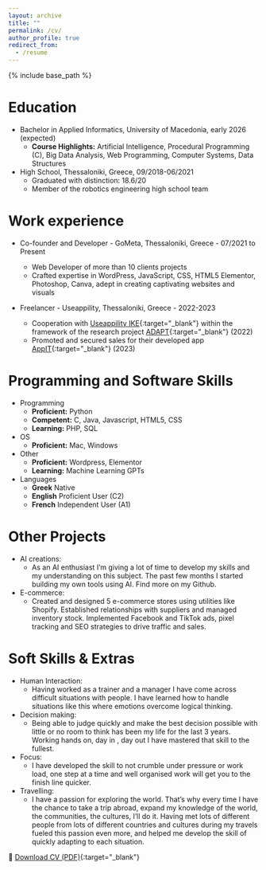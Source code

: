 ```yaml
---
layout: archive
title: ""
permalink: /cv/
author_profile: true
redirect_from:
  - /resume
---
```



{% include base_path %}

Education
======
* Bachelor in Applied Informatics, University of Macedonia, early 2026 (expected)
  * <b>Course Highlights:</b> Artificial Intelligence, Procedural Programming (C), Big Data Analysis, Web Programming, Computer Systems, Data Structures
* High School, Thessaloniki, Greece, 09/2018-06/2021
  * Graduated with distinction: 18.6/20
  * Member of the robotics engineering high school team


Work experience
======
* Co-founder and Developer - GoMeta, Thessaloniki, Greece - 07/2021 to Present
  * Web Developer of more than 10 clients projects
  * Crafted expertise in WordPress, JavaScript, CSS, HTML5 Elementor, Photoshop, Canva, adept in creating captivating websites and visuals

* Freelancer - Useappility, Thessaloniki, Greece - 2022-2023
  * Cooperation with [Useappility IKE](https://useappility.com){:target="_blank"} within the framework of the research project [ADAPT](https://useappility.com/en/adapt_app/){:target="_blank"} (2022)
  * Promoted and secured sales for their developed app [AppIT](https://appit.info){:target="_blank"} (2023)
  


  
Programming and Software Skills
======
* Programming
  * <b>Proficient:</b> Python
  * <b>Competent:</b> C, Java, Javascript, HTML5, CSS
  * <b>Learning:</b> PHP, SQL
* OS
  * <b>Proficient:</b> Mac, Windows
* Other
  * <b>Proficient:</b> Wordpress, Elementor
  * <b>Learning:</b> Machine Learning GPTs
* Languages
  * <b>Greek</b> Native
  * <b>English</b> Proficient User (C2)
  * <b>French</b> Independent User (A1)

 


Other Projects
======
* AI creations:
  * As an AI enthusiast I’m giving a lot of time to develop my skills and my understanding on this subject. The past few months I started building my own tools using AI. Find more on my Github.
* E-commerce:
  * Created and designed 5 e-commerce stores using utilities like Shopify. Established relationships with suppliers and managed inventory stock. Implemented Facebook and TikTok ads, pixel tracking and SEO strategies to drive traffic and sales.



Soft Skills & Extras
======
* Human Interaction:
  * Having worked as a trainer and a manager I have come across difficult situations with people. I have learned how to handle situations like this where emotions overcome logical thinking.
* Decision making:
  * Being able to judge quickly and make the best decision possible with little or no room to think has been my life for the last 3 years. Working hands on, day in , day out I have mastered that skill to the fullest.
* Focus: 
  * I have developed the skill to not crumble under pressure or work load, one step at a time and well organised work will get you to the finish line quicker.
* Travelling:
  * I have a passion for exploring the world. That’s why every time I have the chance to take a trip abroad, expand my knowledge of the world, the communities, the cultures, I’ll do it. Having met lots of different people from lots of different countries and cultures during my travels fueled this passion even more, and helped me develop the skill of quickly adapting to each situation.




 🔗 [Download CV (PDF)](https://athtriantafyllou.github.io/assets/files/CV_THANASIS.pdf){:target="_blank"}
